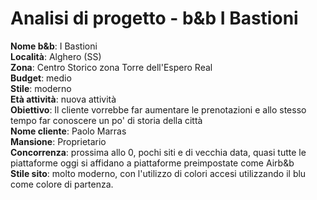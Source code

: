 # Analisi di progetto - b&b I Bastioni

**Nome b&b**: I Bastioni  
**Località**: Alghero (SS)  
**Zona**: Centro Storico zona Torre dell'Espero Real  
**Budget**: medio  
**Stile**: moderno  
**Età attività**: nuova attività  
**Obiettivo**: Il cliente vorrebbe far aumentare le prenotazioni e allo stesso tempo far conoscere un po' di storia della città  
**Nome cliente**: Paolo Marras  
**Mansione**: Proprietario  
**Concorrenza**: prossima allo 0, pochi siti e di vecchia data, quasi tutte le piattaforme oggi si affidano a piattaforme preimpostate come Airb&b  
**Stile sito**: molto moderno, con l'utilizzo di colori accesi utilizzando il blu come colore di partenza.   

